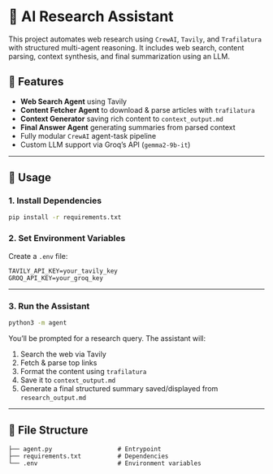 # 🧠 AI Research Assistant

This project automates web research using `CrewAI`, `Tavily`, and `Trafilatura` with structured multi-agent reasoning. It includes web search, content parsing, context synthesis, and final summarization using an LLM.

## 🔧 Features

- **Web Search Agent** using Tavily  
- **Content Fetcher Agent** to download & parse articles with `trafilatura`  
- **Context Generator** saving rich content to `context_output.md`  
- **Final Answer Agent** generating summaries from parsed context  
- Fully modular `CrewAI` agent-task pipeline  
- Custom LLM support via Groq’s API (`gemma2-9b-it`)

---

## 🚀 Usage

### 1. Install Dependencies

```bash
pip install -r requirements.txt
```

### 2. Set Environment Variables

Create a `.env` file:

```env
TAVILY_API_KEY=your_tavily_key
GROQ_API_KEY=your_groq_key
```

---

### 3. Run the Assistant

```bash
python3 -m agent
```

You’ll be prompted for a research query. The assistant will:

1. Search the web via Tavily  
2. Fetch & parse top links  
3. Format the content using `trafilatura`  
4. Save it to `context_output.md`  
5. Generate a final structured summary saved/displayed from `research_output.md`

---

## 📂 File Structure

```
├── agent.py                  # Entrypoint  
├── requirements.txt          # Dependencies
└── .env                      # Environment variables  
```
